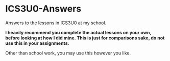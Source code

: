 # ICS3U0-Answers

Answers to the lessons in ICS3U0 at my school.

**I heavily recommend you complete the actual lessons on your own, before looking at how I did mine. This is just for comparisons sake, do not use this in your assignments.**

Other than school work, you may use this however you like. 

